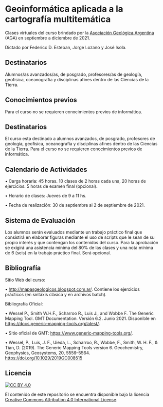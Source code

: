 # Geoinformática aplicada a la cartografía multitemática

Clases virtuales del curso brindado por la [Asociación Geológica Argentina](https://geologica.org.ar/) (AGA) en septiembre a diciembre de 2021.

Dictado por Federico D. Esteban, Jorge Lozano y José Isola.


## Destinatarios
Alumnos/as avanzados/as, de posgrado, profesores/as de geología, geofísica, oceanografía y disciplinas afines dentro de las Ciencias de la Tierra.

## Conocimientos previos
Para el curso no se requieren conocimientos previos de informática.
## Destinatarios

El curso esta destinado a alumnos avanzados, de posgrado, profesores de geología, geofísica, oceanografía y disciplinas afines dentro de las Ciencias de la Tierra. Para el curso no se requieren conocimientos previos de informática.


## Calendario de Actividades

• Carga horaria: 45 horas. 10 clases de 2 horas cada una, 20 horas de ejercicios. 5 horas de examen final (opcional).

• Horario de clases: Jueves de 9 a 11 hs. 

• Fecha de realización: 30 de septiembre al 2 de septiembre de 2021.


## Sistema de Evaluación

Los alumnos serán evaluados mediante un trabajo práctico final que consistirá en elaborar figuras mediante el uso de scripts que le sean de su propio interés y que contengan los contenidos del curso. Para la aprobación se exigirá una asistencia mínima del 80% de las clases y una nota mínima de 6 (seis) en la trabajo práctico final. Será opcional.


## Bibliografía

Sitio Web del curso: 

• http://mapasgeologicos.blogspot.com.ar/. Contiene los ejercicios prácticos (en sintáxis clásica y en archivos batch).

Bibliografía Oficial:

• Wessel P., Smith W.H.F., Scharroo R., Luis J., and Wobbe F. The Generic Mapping Tool. GMT Documentation. Versión 6.2. Junio 2021. Disponible en https://docs.generic-mapping-tools.org/latest/.

• Sitio oficial de GMT: https://www.generic-mapping-tools.org/.

• Wessel, P., Luis, J. F., Uieda, L., Scharroo, R., Wobbe, F., Smith, W. H. F., & Tian, D. (2019). The Generic Mapping Tools version 6. Geochemistry, Geophysics, Geosystems, 20, 5556–5564. https://doi.org/10.1029/2019GC008515

## Licencia

[![CC BY 4.0][cc-by-image]][cc-by]

El contenido de este repositorio se encuentra disponible bajo la licencia [Creative Commons Attribution 4.0 International License][cc-by].

[cc-by]: http://creativecommons.org/licenses/by/4.0/
[cc-by-image]: https://i.creativecommons.org/l/by/4.0/88x31.png
